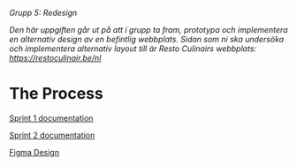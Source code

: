 *Grupp 5: Redesign*

*Den här uppgiften går ut på att i grupp ta fram, prototypa och implementera en alternativ design av en befintlig webbplats. Sidan som ni ska undersöka och implementera alternativ layout till är Resto Culinairs webbplats: https://restoculinair.be/nl*

# The Process

[Sprint 1 documentation](1SprintOne.md.md)

[Sprint 2 documentation](2SprintTwo.md)

[Figma Design](https://www.figma.com/file/6L9XDujago4WoiYeGsBtY3/Redesign-u02?type=design&node-id=0%3A1&mode=design&t=OOyLAPjJOloOwCxW-1)
